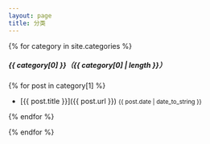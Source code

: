 ```yaml
---
layout: page
title: 分类
---
```

{% for category in site.categories %}

##### {{ category[0] }}（{{ category[0] | length }}）

{% for post in category[1] %}

 - [{{ post.title }}]({{ post.url }}) <small>{{ post.date | date_to_string }}</small>

{% endfor %}

{% endfor %}
